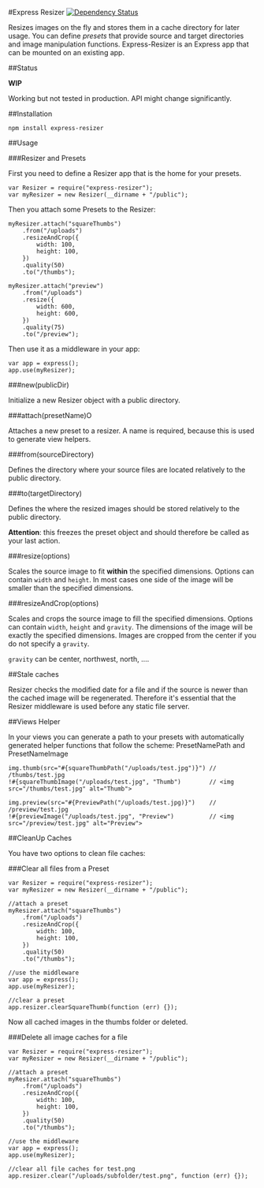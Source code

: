 #Express Resizer [![Dependency Status](https://gemnasium.com/thomaspeklak/express-resizer.png)](https://gemnasium.com/thomaspeklak/express-resizer)

Resizes images on the fly and stores them in a cache directory for later usage. You can define _presets_ that provide source and target directories and image manipulation functions. Express-Resizer is an Express app that can be mounted on an existing app.

##Status

__WIP__

Working but not tested in production. API might change significantly.

##Installation

    npm install express-resizer

##Usage

###Resizer and Presets

First you need to define a Resizer app that is the home for your presets.

    var Resizer = require("express-resizer");
    var myResizer = new Resizer(__dirname + "/public");
    
Then you attach some Presets to the Resizer:
  
    myResizer.attach("squareThumbs")
        .from("/uploads")
        .resizeAndCrop({
            width: 100,
            height: 100,
        })
        .quality(50)
        .to("/thumbs");

    myResizer.attach("preview")
        .from("/uploads")
        .resize({
            width: 600,
            height: 600,
        })
        .quality(75)
        .to("/preview");

Then use it as a middleware in your app:

    var app = express();
    app.use(myResizer);

###new(publicDir)

Initialize a new Resizer object with a public directory.

###attach(presetName)O

Attaches a new preset to a resizer. A name is required, because this is used to generate view helpers.

###from(sourceDirectory)

Defines the directory where your source files are located relatively to the public directory.

###to(targetDirectory)

Defines the where the resized images should be stored relatively to the public directory.

__Attention__: this freezes the preset object and should therefore be called as your last action.

###resize(options)

Scales the source image to fit __within__ the specified dimensions. Options can contain `width` and `height`. In most cases one side of the image will be smaller than the specified dimensions.

###resizeAndCrop(options)

Scales and crops the source image to fill the specified dimensions. Options can contain `width`, `height` and `gravity`. The dimensions of the image will be exactly the specified dimensions. Images are cropped from the center if you do not specify a `gravity`.

`gravity` can be center, northwest, north, ....

##Stale caches

Resizer checks the modified date for a file and if the source is newer than
the cached image will be regenerated. Therefore it's essential that the
Resizer middleware is used before any static file server.

##Views Helper

In your views you can generate a path to your presets with automatically generated helper functions that follow the scheme: PresetNamePath and PresetNameImage

    img.thumb(src="#{squareThumbPath("/uploads/test.jpg")}") // /thumbs/test.jpg
    !#{squareThumbImage("/uploads/test.jpg", "Thumb")        // <img src="/thumbs/test.jpg" alt="Thumb">

    img.preview(src="#{PreviewPath("/uploads/test.jpg)}")    // /preview/test.jpg
    !#{previewImage("/uploads/test.jpg", "Preview")          // <img src="/preview/test.jpg" alt="Preview">

##CleanUp Caches

You have two options to clean file caches:

###Clear all files from a Preset

    var Resizer = require("express-resizer");
    var myResizer = new Resizer(__dirname + "/public");

    //attach a preset
    myResizer.attach("squareThumbs")
        .from("/uploads")
        .resizeAndCrop({
            width: 100,
            height: 100,
        })
        .quality(50)
        .to("/thumbs");
    
    //use the middleware
    var app = express();
    app.use(myResizer);

    //clear a preset
    app.resizer.clearSquareThumb(function (err) {});

Now all cached images in the thumbs folder or deleted.

###Delete all image caches for a file

    var Resizer = require("express-resizer");
    var myResizer = new Resizer(__dirname + "/public");

    //attach a preset
    myResizer.attach("squareThumbs")
        .from("/uploads")
        .resizeAndCrop({
            width: 100,
            height: 100,
        })
        .quality(50)
        .to("/thumbs");
    
    //use the middleware
    var app = express();
    app.use(myResizer);

    //clear all file caches for test.png
    app.resizer.clear("/uploads/subfolder/test.png", function (err) {});
